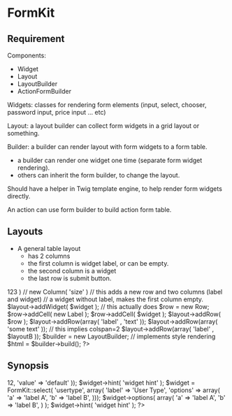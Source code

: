 FormKit
=======

## Requirement

Components:

* Widget
* Layout
* LayoutBuilder
* ActionFormBuilder

Widgets: classes for rendering form elements (input, select, chooser, password input, price input ... etc)

Layout: a layout builder can collect form widgets in a grid layout or something.

Builder: a builder can render layout with form widgets to a form table.
- a builder can render one widget one time (separate form widget rendering).
- others can inherit the form builder, to change the layout.

Should have a helper in Twig template engine, to help render form widgets directly.

An action can use form builder to build action form table.

## Layouts

- A general table layout
  - has 2 columns
  - the first column is widget label, or can be empty.
  - the second column is a widget
  - the last row is submit button.

<?php
    $layout = new GenericTableLayout;
                 // new Column( 'size' => 123 )
                 // new Column( 'size' )

    // this adds a new row and two columns (label and widget)
    // a widget without label, makes the first column empty.
    $layout->addWidget( $widget );  

        // this actually does
        $row = new Row;
        $row->addCell( new Label );
        $row->addCell( $widget );

    $layout->addRow( $row );
    $layout->addRow(array( 'label' , 'text' ));
    $layout->addRow(array( 'some text' )); // this implies colspan=2

    $layout->addRow(array( 'label' , $layoutB ));

    $builder = new LayoutBuilder;  // implements style rendering
    $html = $builder->build();
?>

## Synopsis 

<?php

    use FormKit\FormKit;

    $widget = FormKit::input( 'username' , array( 
        'size' => 12, 
        'value' => 'default'
    ));
    $widget->hint( 'widget hint' );


    $widget = FormKit::select( 'usertype', array( 
        'label' => 'User Type',
        'options' => array( 
                'a' => 'label A',
                'b' => 'label B',
        )));
    $widget->options( array( 
        'a' => 'label A',
        'b' => 'label B',
    ) );
    $widget->hint( 'widget hint' );
?>

